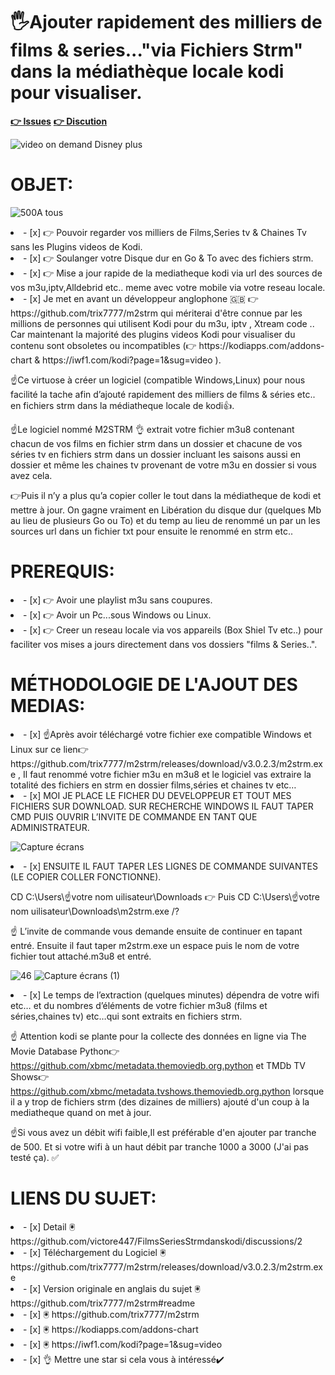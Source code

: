 # 🖐️Ajouter rapidement des milliers de films & series..."via Fichiers Strm" dans la médiathèque locale kodi pour visualiser.

**[👉 Issues](https://github.com/victore447/FilmsSeriesStrmdanskodi/issues)**
**[👉 Discution](https://github.com/victore447/FilmsSeriesStrmdanskodi/discussions/2)**

![video on demand Disney plus](https://github.com/victore447/FilmsSeriesStrmdanskodi/assets/48101775/31307ff2-9f60-442d-ac6d-8cc29f239bb1)

# OBJET:
![500](https://github.com/victore447/FilmsSeriesStrmdanskodi/assets/48101775/716d619c-c2da-4239-9d88-b5af7b9a7b4a)A tous
<li>- [x] 👉 Pouvoir regarder vos milliers de Films,Series tv & Chaines Tv sans les Plugins videos de Kodi. </li>
<li>- [x] 👉 Soulanger votre Disque dur en Go & To avec des fichiers strm. </li>
<li>- [x] 👉 Mise a jour rapide de la mediatheque kodi via url des sources de vos m3u,iptv,Alldebrid etc.. meme avec votre mobile via votre reseau locale.  </li>

<li>- [x] Je met en avant un développeur anglophone 🇬🇧 👉 https://github.com/trix7777/m2strm
qui mériterai d'être connue par les millions de personnes qui utilisent Kodi pour du m3u, iptv , Xtream code ..
Car maintenant la majorité des plugins videos Kodi pour visualiser du contenu sont obsoletes ou incompatibles (👉 https://kodiapps.com/addons-chart & https://iwf1.com/kodi?page=1&sug=video ).

☝️Ce virtuose à créer un logiciel (compatible Windows,Linux) pour nous facilité la tache afin d’ajouté
rapidement des milliers de films & séries etc.. en fichiers strm dans la médiatheque locale de kodi👍.

☝️Le logiciel nommé M2STRM 👌 extrait votre fichier m3u8 contenant chacun de
vos films en fichier strm dans un dossier et chacune de vos séries tv en fichiers strm dans un dossier incluant
les saisons aussi en dossier et même les chaines tv provenant de votre m3u en dossier si vous avez cela.

👉Puis il n’y a plus qu’a copier coller le tout dans la médiatheque de kodi et mettre à jour.
On gagne vraiment en Libération du disque dur (quelques Mb au lieu de plusieurs Go ou To) et du temp au lieu
de renommé un par un les sources url dans un fichier txt pour ensuite le renommé en strm etc.. </li>

# PREREQUIS:
<li>- [x] 👉 Avoir une playlist m3u sans coupures. </li>
<li>- [x] 👉 Avoir un Pc...sous Windows ou Linux. </li>
<li>- [x] 👉 Creer un reseau locale via vos appareils (Box Shiel Tv etc..) 
  pour faciliter vos mises a jours directement dans vos dossiers "films & Series..". </li>

 # MÉTHODOLOGIE DE L'AJOUT DES MEDIAS:
<li>- [x] ☝️Après avoir téléchargé votre fichier exe compatible Windows et Linux sur
ce lien👉 https://github.com/trix7777/m2strm/releases/download/v3.0.2.3/m2strm.exe ,
Il faut renommé votre fichier m3u en m3u8 et le logiciel vas extraire la totalité des fichiers
en strm en dossier films,séries et chaines tv etc… </li>

<li>- [x] MOI JE PLACE LE FICHER DU DEVELOPPEUR ET TOUT MES FICHIERS SUR DOWNLOAD.
SUR RECHERCHE WINDOWS IL FAUT TAPER CMD PUIS OUVRIR
L’INVITE DE COMMANDE EN TANT QUE ADMINISTRATEUR. </li>

![Capture écrans](https://github.com/victore447/FilmsSeriesStrmdanskodi/assets/48101775/08e9aada-c1bd-4cb1-a854-dad10aec68dc)

<li>- [x] ENSUITE IL FAUT TAPER LES LIGNES DE COMMANDE SUIVANTES
(LE COPIER COLLER FONCTIONNE).</li>

CD C:\Users\☝️votre nom uilisateur\Downloads 👉 Puis
CD C:\Users\☝️votre nom uilisateur\Downloads\m2strm.exe /?

☝️ L’invite de commande vous demande ensuite de continuer en tapant entré.
Ensuite il faut taper m2strm.exe un espace puis le nom de votre fichier tout attaché.m3u8 et entré.

![46](https://github.com/victore447/FilmsSeriesStrmdanskodi/assets/48101775/caa9e727-800b-4827-a780-9684462ccf19)
![Capture écrans (1)](https://github.com/victore447/FilmsSeriesStrmdanskodi/assets/48101775/4e5a9a50-5857-41f5-8ccc-3b8994ef0eeb)

<li>- [x] Le temps de l’extraction (quelques minutes) dépendra de votre wifi etc…
et du nombres d’éléments de votre fichier m3u8 (films et séries,chaines tv)
etc…qui sont extraits en fichiers strm.

☝️ Attention kodi se plante pour la collecte des données en ligne via The Movie Database Python👉 https://github.com/xbmc/metadata.themoviedb.org.python  et TMDb TV Shows👉 https://github.com/xbmc/metadata.tvshows.themoviedb.org.python 
lorsque il a y trop de fichiers strm (des dizaines de milliers)
ajouté d'un coup à la mediatheque quand on met à jour.

☝️Si vous avez un débit wifi faible,Il est préférable d'en ajouter par tranche de 500.
Et si votre wifi à un haut débit par tranche 1000 a 3000 (J'ai pas testé ça). ✅ </li>

# LIENS DU SUJET:
<li>- [x] Detail 🖲️ https://github.com/victore447/FilmsSeriesStrmdanskodi/discussions/2 </li>

<li>- [x] Téléchargement du Logiciel 🖲️ https://github.com/trix7777/m2strm/releases/download/v3.0.2.3/m2strm.exe </li>

<li>- [x] Version originale en anglais du sujet 🖲️ https://github.com/trix7777/m2strm#readme </li>

<li>- [x] 🖲️ https://github.com/trix7777/m2strm </li>

<li>- [x] 🖲️ https://kodiapps.com/addons-chart </li>

<li>- [x] 🖲️ https://iwf1.com/kodi?page=1&sug=video </li>

<li>- [x] 👌 Mettre une star si cela vous à intéressé✔️ </li> 


